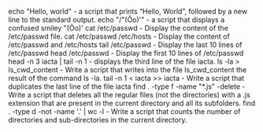 echo "Hello, world" -  a script that prints “Hello, World”, followed by a new line to the standard output.
echo "/"(Ôo)'" -  a script that displays a confused smiley "(Ôo)'
cat /etc/passwd - Display the content of the /etc/passwd file.
cat /etc/passwd /etc/hosts - Display the content of /etc/passwd and /etc/hosts
tail /etc/passwd - Display the last 10 lines of /etc/passwd
head /etc/passwd - Display the first 10 lines of /etc/passwd
head -n 3 iacta | tail -n 1 - displays the third line of the file iacta.
ls -la > ls_cwd_content - Write a script that writes into the file ls_cwd_content the result of the command ls -la. 
tail -n 1 < iacta >> iacta - Write a script that duplicates the last line of the file iacta
find . -type f -name "*.js" -delete - Write a script that deletes all the regular files (not the directories) with a .js extension that are present in the current directory and all its subfolders.
find . -type d -not -name '.' | wc -l - Write a script that counts the number of directories and sub-directories in the current directory.
